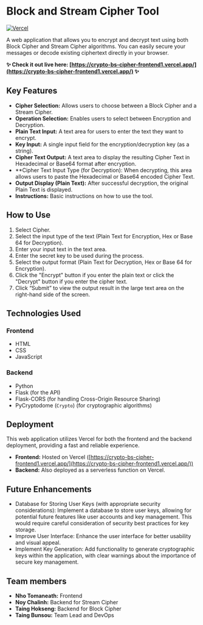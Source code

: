 # Block and Stream Cipher Tool

[![Vercel](https://vercel.com/button)](https://crypto-bs-cipher-frontend1.vercel.app/)

A web application that allows you to encrypt and decrypt text using both Block Cipher and Stream Cipher algorithms. You can easily secure your messages or decode existing ciphertext directly in your browser.

**✨ Check it out live here: [https://crypto-bs-cipher-frontend1.vercel.app/](https://crypto-bs-cipher-frontend1.vercel.app/) ✨**

## Key Features

* **Cipher Selection:** Allows users to choose between a Block Cipher and a Stream Cipher.
* **Operation Selection:** Enables users to select between Encryption and Decryption.
* **Plain Text Input:** A text area for users to enter the text they want to encrypt.
* **Key Input:** A single input field for the encryption/decryption key (as a string).
* **Cipher Text Output:** A text area to display the resulting Cipher Text in Hexadecimal or Base64 format after encryption.
* **Cipher Text Input Type (for Decryption): When decrypting, this area allows users to paste the Hexadecimal or Base64 encoded Cipher Text.
* **Output Display (Plain Text):** After successful decryption, the original Plain Text is displayed.
* **Instructions:** Basic instructions on how to use the tool.

## How to Use

1. Select Cipher.
2. Select the input type of the text (Plain Text for Encryption, Hex or Base 64 for Decryption).
3. Enter your input text in the text area. 
4. Enter the secret key to be used during the process.
5. Select the output format (Plain Text for Decryption, Hex or Base 64 for Encryption).
6. Click the "Encrypt" button if you enter the plain text or click the "Decrypt" button if you enter the cipher text.
7. Click “Submit” to view the output result in the large text area on the right-hand side of the screen.

## Technologies Used

### Frontend

* HTML
* CSS
* JavaScript

### Backend

* Python
* Flask (for the API)
* Flask-CORS (for handling Cross-Origin Resource Sharing)
* PyCryptodome (`Crypto`) (for cryptographic algorithms)

## Deployment

This web application utilizes Vercel for both the frontend and the backend deployment, providing a fast and reliable experience.

* **Frontend:** Hosted on Vercel ([https://crypto-bs-cipher-frontend1.vercel.app/](https://crypto-bs-cipher-frontend1.vercel.app/))
* **Backend:** Also deployed as a serverless function on Vercel.

## Future Enhancements

* Database for Storing User Keys (with appropriate security considerations): Implement a database to store user keys, allowing for potential future features like user accounts and key management.  This would require careful consideration of security best practices for key storage.
* Improve User Interface: Enhance the user interface for better usability and visual appeal.
* Implement Key Generation: Add functionality to generate cryptographic keys within the application, with clear warnings about the importance of secure key management.


## Team members

* **Nho Tomaneath:** Frontend 
* **Noy Chalinh:** Backend for Stream Cipher 
* **Taing Hokseng:** Backend for Block Cipher 
* **Taing Bunsou:** Team Lead and DevOps 

